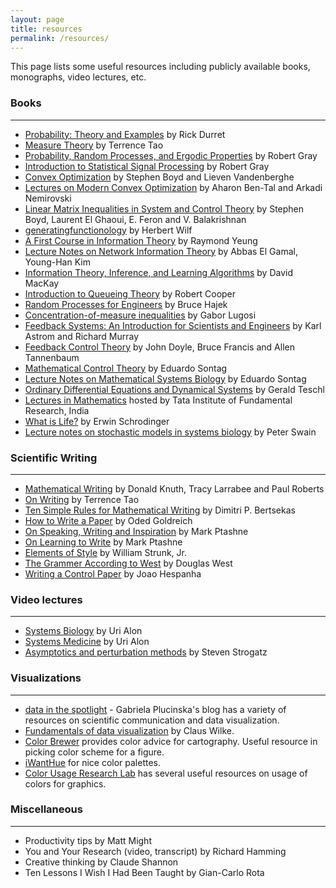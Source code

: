 ```yaml
---
layout: page
title: resources
permalink: /resources/
---
```

This page lists some useful resources including publicly available books, monographs, video lectures, etc. 

### Books
---
- [Probability: Theory and Examples](https://services.math.duke.edu/~rtd/PTE/pte.html) by Rick Durret
- [Measure Theory](https://terrytao.files.wordpress.com/2012/12/gsm-126-tao5-measure-book.pdf) by Terrence Tao
- [Probability, Random Processes, and Ergodic Properties](https://ee.stanford.edu/~gray/arp.html) by Robert Gray
- [Introduction to Statistical Signal Processing](https://ee.stanford.edu/~gray/sp.html) by Robert Gray
- [Convex Optimization](https://web.stanford.edu/~boyd/cvxbook/) by Stephen Boyd and Lieven Vandenberghe
- [Lectures on Modern Convex Optimization](https://www2.isye.gatech.edu/~nemirovs/LMCOBookSIAM.pdf) by Aharon Ben-Tal and Arkadi Nemirovski
- [Linear Matrix Inequalities in System and Control Theory](https://stanford.edu/~boyd/lmibook/) by Stephen Boyd, Laurent El Ghaoui, E. Feron and V. Balakrishnan
- [generatingfunctionology](https://www2.math.upenn.edu/~wilf/DownldGF.html) by Herbert Wilf
- [A First Course in Information Theory](http://iest2.ie.cuhk.edu.hk/~whyeung/book/) by Raymond Yeung
- [Lecture Notes on Network Information Theory](https://arxiv.org/abs/1001.3404) by Abbas El Gamal, Young-Han Kim
- [Information Theory, Inference, and Learning Algorithms](http://www.inference.org.uk/mackay/itila/) by David MacKay
- [Introduction to Queueing Theory](https://www.cse.fau.edu/~bob/publications/IntroToQueueingTheory_Cooper.pdf) by Robert Cooper
- [Random Processes for Engineers](http://hajek.ece.illinois.edu/ECE534Notes.html) by Bruce Hajek
- [Concentration-of-measure inequalities](http://www.econ.upf.edu/~lugosi/anu.pdf) by Gabor Lugosi
- [Feedback Systems: An Introduction for Scientists and Engineers](http://www.cds.caltech.edu/~murray/amwiki/Main_Page) by Karl Astrom and Richard Murray
- [Feedback Control Theory](https://www.control.utoronto.ca/people/profs/francis/dft.html) by John Doyle, Bruce Francis and Allen Tannenbaum
- [Mathematical Control Theory](http://www.sontaglab.org/FTPDIR/sontag_mathematical_control_theory_springer98.pdf) by Eduardo Sontag
- [Lecture Notes on Mathematical Systems Biology](https://drive.google.com/open?id=1lIRqaCPeXMVZGoY-44bBsvtnsHtlRfIO) by Eduardo Sontag
- [Ordinary Differential Equations and Dynamical Systems](https://www.mat.univie.ac.at/~gerald/ftp/book-ode/) by Gerald Teschl
- [Lectures in Mathematics](http://www.math.tifr.res.in/~publ/ln/index.html) hosted by Tata Institute of Fundamental Research, India
- [What is Life?](http://www.whatislife.ie/downloads/What-is-Life.pdf) by Erwin Schrodinger
- [Lecture notes on stochastic models in systems biology](https://arxiv.org/abs/1607.07806) by Peter Swain

### Scientific Writing
---
- [Mathematical Writing](https://jmlr.csail.mit.edu/reviewing-papers/knuth_mathematical_writing.pdf) by Donald Knuth, Tracy Larrabee and Paul Roberts
- [On Writing](https://terrytao.wordpress.com/advice-on-writing-papers/) by Terrence Tao
- [Ten Simple Rules for Mathematical Writing](https://www.mit.edu/~dimitrib/Ten_Rules.html) by Dimitri P. Bertsekas
- [How to Write a Paper](https://www.wisdom.weizmann.ac.il/~oded/writing.html) by Oded Goldreich
- [On Speaking, Writing and Inspiration](https://doi.org/10.1016/j.cub.2007.03.030) by Mark Ptashne
- [On Learning to Write](https://doi.org/10.1016/j.cub.2007.04.013) by Mark Ptashne
- [Elements of Style](https://www.bartleby.com/141/) by William Strunk, Jr.
- [The Grammer According to West](https://faculty.math.illinois.edu/~west/grammar.html) by Douglas West
- [Writing a Control Paper](https://web.ece.ucsb.edu/~hespanha/published/writingpapers.pdf) by Joao Hespanha

### Video lectures
---
- [Systems Biology](https://www.weizmann.ac.il/mcb/UriAlon/courses/systems-biology-course-2018) by Uri Alon
- [Systems Medicine](https://www.weizmann.ac.il/mcb/UriAlon/courses/systems-medicine-course-2020) by Uri Alon
- [Asymptotics and perturbation methods](https://www.youtube.com/watch?v=KZsk8B_z8pI&list=PL5EH0ZJ7V0jV7kMYvPcZ7F9oaf_YAlfbI) by Steven Strogatz


###  Visualizations
---

- [data in the spotlight](https://www.gabrielaplucinska.com/blog) - Gabriela Plucinska's blog has a variety of resources on scientific communication and data visualization.
- [Fundamentals of data visualization](https://clauswilke.com/dataviz/) by Claus Wilke.
- [Color Brewer](https://colorbrewer2.org/) provides color advice for cartography. Useful resource in picking color scheme for a figure.
- [iWantHue](https://medialab.github.io/iwanthue/) for nice color palettes.
- [Color Usage Research Lab](https://colorusage.arc.nasa.gov/) has several useful resources on usage of colors for graphics.

### Miscellaneous
---
- Productivity tips by Matt Might
- You and Your Research (video, transcript) by Richard Hamming
- Creative thinking by Claude Shannon
- Ten Lessons I Wish I Had Been Taught by Gian-Carlo Rota

